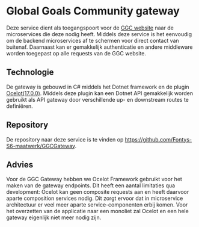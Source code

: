 # Global Goals Community gateway

Deze service dient als toegangspoort voor de [GGC website](./ggc-website.md) naar de microservices die deze nodig heeft. Middels deze service is het eenvoudig om de backend microservices af te schermen voor direct contact van buitenaf. Daarnaast kan er gemakkelijk authenticatie en andere middleware worden toegepast op alle requests van de GGC website.

## Technologie

De gateway is gebouwd in C# middels het Dotnet framework en de plugin [Ocelot(17.0.0)](https://github.com/ThreeMammals/Ocelot). Middels deze plugin kan een Dotnet API gemakkelijk worden gebruikt als API gateway door verschillende up- en downstream routes te definiëren.

## Repository

De repository naar deze service is te vinden op https://github.com/Fontys-S6-maatwerk/GGCGateway.

## Advies

Voor de GGC Gateway hebben we Ocelot Framework gebruikt voor het maken van de gateway endpoints. Dit heeft een aantal limitaties qua development: Ocelot kan geen composite requests aan en heeft daarvoor aparte composition services nodig. Dit zorgt ervoor dat in microservice architectuur er veel meer aparte service-componenten erbij komen. Voor het overzetten van de applicatie naar een monoliet zal Ocelot en een hele gateway eigenlijk niet meer nodig zijn.
